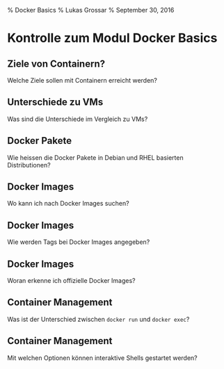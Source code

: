 % Docker Basics
% Lukas Grossar
% September 30, 2016

# Kontrolle zum Modul Docker Basics

## Ziele von Containern?

Welche Ziele sollen mit Containern erreicht werden?

## Unterschiede zu VMs

Was sind die Unterschiede im Vergleich zu VMs?

## Docker Pakete

Wie heissen die Docker Pakete in Debian und RHEL basierten Distributionen?

## Docker Images

Wo kann ich nach Docker Images suchen?

## Docker Images

Wie werden Tags bei Docker Images angegeben?

## Docker Images

Woran erkenne ich offizielle Docker Images?

## Container Management

Was ist der Unterschied zwischen `docker run` und `docker exec`?

## Container Management

Mit welchen Optionen können interaktive Shells gestartet werden?

